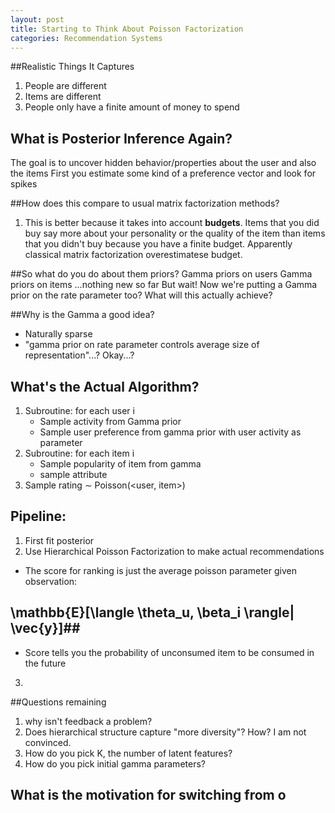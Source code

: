 ```yaml
---
layout: post
title: Starting to Think About Poisson Factorization
categories: Recommendation Systems
---
```


##Realistic Things It Captures
1. People are different
2. Items are different
3. People only have a finite amount of money to spend

## What is Posterior Inference Again? 
The goal is to uncover hidden behavior/properties about the user and also the items
First you estimate some kind of a preference vector and look for spikes

##How does this compare to usual matrix factorization methods?
1. This is better because it takes into account __budgets__. Items that you did buy say more about your personality or the quality of the item than items that you didn't buy because you have a finite budget. Apparently classical matrix factorization overestimatese budget.

##So what do you do about them priors? 
Gamma priors on users 
Gamma priors on items 
...nothing new so far
But wait! Now we're putting a Gamma prior on the rate parameter too? What will this actually achieve?

##Why is the Gamma a good idea?
* Naturally sparse
* "gamma prior on rate parameter controls average size of representation"...? Okay...?

## What's the Actual Algorithm?
1. Subroutine: for each user i
    * Sample activity from Gamma prior
    * Sample user preference from gamma prior with user activity as parameter
2. Subroutine: for each item i
    * Sample popularity of item from gamma
    * sample attribute 
3. Sample rating $\sim$ Poisson(<user, item>)

## Pipeline:
1. First fit posterior
2. Use Hierarchical Poisson Factorization to make actual recommendations
  * The score for ranking is just the average poisson parameter given observation: 
  ## \mathbb{E}[\langle \theta_u, \beta_i \rangle| \vec{y}]##
  * Score tells you the probability of unconsumed item to be consumed in the future
3. 

##Questions remaining
1. why isn't feedback a problem?
2. Does hierarchical structure capture "more diversity"? How? I am not convinced.
3. How do you pick K, the number of latent features?
4. How do you pick initial gamma parameters?

## What is the motivation for switching from o
